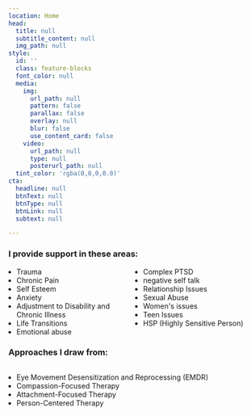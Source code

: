 ```yaml
---
location: Home
head:
  title: null
  subtitle_content: null
  img_path: null
style:
  id: ''
  class: feature-blocks
  font_color: null
  media:
    img:
      url_path: null
      pattern: false
      parallax: false
      overlay: null
      blur: false
      use_content_card: false
    video:
      url_path: null
      type: null
      posterurl_path: null
  tint_color: 'rgba(0,0,0,0.0)'
cta:
  headline: null
  btnText: null
  btnType: null
  btnLink: null
  subtext: null

---
```

<div class="d-flex align-items-center justify-content-around row">
<div class="col-12">
<h3>I provide support in these areas:</h3>
<ul class="home-list" style="columns: 2; padding-left: 16px;">
<li>Trauma</li>
<li>Chronic Pain</li>
<li>Self Esteem</li>
<li>Anxiety</li>
<li>Adjustment to Disability and Chronic Illness</li>
<li>Life Transitions</li>
<li>Emotional abuse</li>
<li>Complex PTSD</li>
<li>negative self talk</li>
<li>Relationship Issues</li>
<li>Sexual Abuse</li>
<li>Women's issues</li>
<li>Teen Issues</li>
<li>HSP (Highly Sensitive Person)</li>
</ul>
<h3>Approaches I draw from:</h3>
<ul class="home-list" style="columns: 1; padding-left: 16px;">
<li>
<p style="margin-bottom: 0;">Eye Movement Desensitization and Reprocessing (EMDR)</p>
</li>
<li>Compassion-Focused Therapy</li>
<li>Attachment-Focused Therapy</li>
<li>Person-Centered Therapy</li>
</ul>
</div>
</div>
